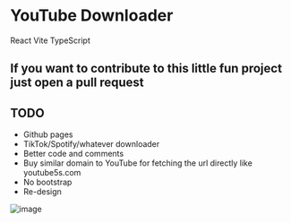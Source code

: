 # YouTube Downloader

React Vite TypeScript

## If you want to contribute to this little fun project just open a pull request

## TODO
- Github pages
- TikTok/Spotify/whatever downloader
- Better code and comments
- Buy similar domain to YouTube for fetching the url directly like youtube5s.com
- No bootstrap
- Re-design

![image](https://github.com/MaximFiedler/youtube-downloader/assets/114857048/a57b66c5-54c1-4b95-8abf-e575ac700006)
